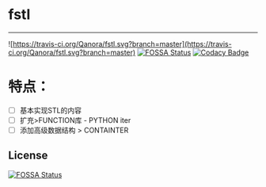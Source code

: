 # fstl



---

![https://travis-ci.org/Qanora/fstl.svg?branch=master](https://travis-ci.org/Qanora/fstl.svg?branch=master)
[![FOSSA Status](https://app.fossa.io/api/projects/git%2Bgithub.com%2FQanora%2Ffstl.svg?type=shield)](https://app.fossa.io/projects/git%2Bgithub.com%2FQanora%2Ffstl?ref=badge_shield)
[![Codacy Badge](https://api.codacy.com/project/badge/Grade/16173564d94646968591723a44382c60)](https://app.codacy.com/manual/Qanora/fstl?utm_source=github.com&utm_medium=referral&utm_content=Qanora/fstl&utm_campaign=Badge_Grade_Settings)

# 特点：

- [ ]  基本实现STL的内容
- [ ]  扩充>FUNCTION库 - PYTHON iter
- [ ]  添加高级数据结构 > CONTAINTER

## License
[![FOSSA Status](https://app.fossa.io/api/projects/git%2Bgithub.com%2FQanora%2Ffstl.svg?type=large)](https://app.fossa.io/projects/git%2Bgithub.com%2FQanora%2Ffstl?ref=badge_large)